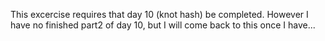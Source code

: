 This excercise requires that day 10 (knot hash) be completed.
However I have no finished part2 of day 10, but I will come back to this once I have...
